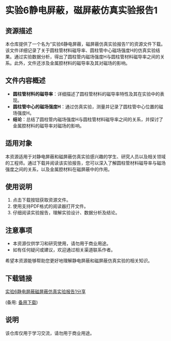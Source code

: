 # 实验6静电屏蔽，磁屏蔽仿真实验报告1

## 资源描述

本仓库提供了一个名为“实验6静电屏蔽，磁屏蔽仿真实验报告1”的资源文件下载。该文件详细记录了关于圆柱管材料磁导率、圆柱管中心磁场强度H的仿真实验结果。通过实验数据分析，得出了圆柱管内磁场强度H与圆柱管材料磁导率之间的关系。此外，文件还涉及金属腔材料的磁导率及其对磁场的影响。

## 文件内容概述

- **圆柱管材料的磁导率**：详细描述了圆柱管材料的磁导率特性及其在实验中的表现。
- **圆柱管中心的磁场强度H**：通过仿真实验，测量并记录了圆柱管中心位置的磁场强度H。
- **结论**：总结了圆柱管内磁场强度H与圆柱管材料磁导率之间的关系，并探讨了金属腔材料的磁导率对磁场的影响。

## 适用对象

本资源适用于对静电屏蔽和磁屏蔽仿真实验感兴趣的学生、研究人员以及相关领域的工程师。通过下载并阅读该实验报告，您可以深入了解圆柱管材料磁导率与磁场强度之间的关系，以及金属腔材料在磁屏蔽中的作用。

## 使用说明

1. 点击下载按钮获取资源文件。
2. 使用支持PDF格式的阅读器打开文件。
3. 仔细阅读实验报告，理解实验设计、数据分析及结论。

## 注意事项

- 本资源仅供学习和研究使用，请勿用于商业用途。
- 如有任何疑问或建议，欢迎通过相关渠道联系作者。

希望本资源能够帮助您更好地理解静电屏蔽和磁屏蔽仿真实验的相关知识。

## 下载链接
[实验6静电屏蔽磁屏蔽仿真实验报告1分享](https://pan.quark.cn/s/a922f4167ba9) 

(备用: [备用下载](https://pan.baidu.com/s/1cmjCnaJdbhja7O4A9fE9AA?pwd=1234))

## 说明

该仓库仅用于学习交流，请勿用于商业用途。
